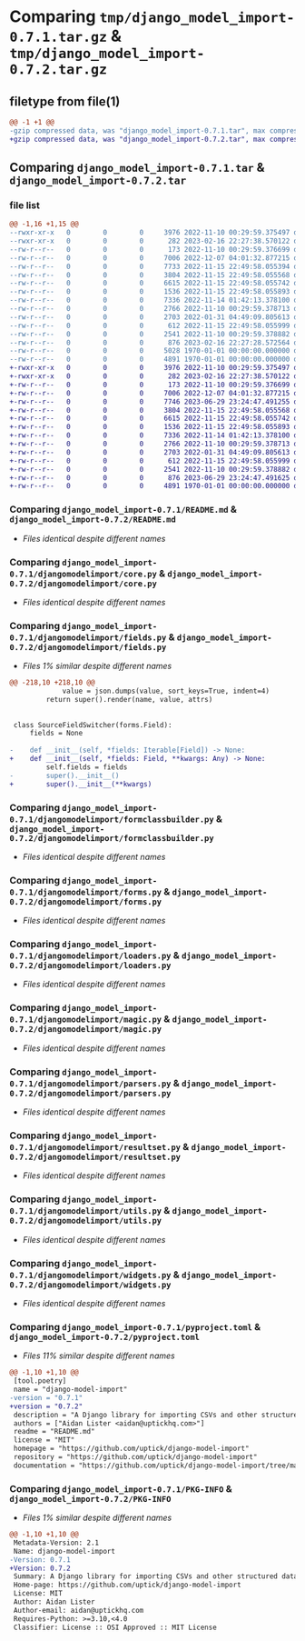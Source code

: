 # Comparing `tmp/django_model_import-0.7.1.tar.gz` & `tmp/django_model_import-0.7.2.tar.gz`

## filetype from file(1)

```diff
@@ -1 +1 @@
-gzip compressed data, was "django_model_import-0.7.1.tar", max compression
+gzip compressed data, was "django_model_import-0.7.2.tar", max compression
```

## Comparing `django_model_import-0.7.1.tar` & `django_model_import-0.7.2.tar`

### file list

```diff
@@ -1,16 +1,15 @@
--rwxr-xr-x   0        0        0     3976 2022-11-10 00:29:59.375497 django_model_import-0.7.1/README.md
--rwxr-xr-x   0        0        0      282 2023-02-16 22:27:38.570122 django_model_import-0.7.1/djangomodelimport/__init__.py
--rw-r--r--   0        0        0      173 2022-11-10 00:29:59.376699 django_model_import-0.7.1/djangomodelimport/caches.py
--rw-r--r--   0        0        0     7006 2022-12-07 04:01:32.877215 django_model_import-0.7.1/djangomodelimport/core.py
--rw-r--r--   0        0        0     7733 2022-11-15 22:49:58.055394 django_model_import-0.7.1/djangomodelimport/fields.py
--rw-r--r--   0        0        0     3804 2022-11-15 22:49:58.055568 django_model_import-0.7.1/djangomodelimport/formclassbuilder.py
--rw-r--r--   0        0        0     6615 2022-11-15 22:49:58.055742 django_model_import-0.7.1/djangomodelimport/forms.py
--rw-r--r--   0        0        0     1536 2022-11-15 22:49:58.055893 django_model_import-0.7.1/djangomodelimport/loaders.py
--rw-r--r--   0        0        0     7336 2022-11-14 01:42:13.378100 django_model_import-0.7.1/djangomodelimport/magic.py
--rw-r--r--   0        0        0     2766 2022-11-10 00:29:59.378713 django_model_import-0.7.1/djangomodelimport/parsers.py
--rw-r--r--   0        0        0     2703 2022-01-31 04:49:09.805613 django_model_import-0.7.1/djangomodelimport/resultset.py
--rw-r--r--   0        0        0      612 2022-11-15 22:49:58.055999 django_model_import-0.7.1/djangomodelimport/utils.py
--rw-r--r--   0        0        0     2541 2022-11-10 00:29:59.378882 django_model_import-0.7.1/djangomodelimport/widgets.py
--rw-r--r--   0        0        0      876 2023-02-16 22:27:28.572564 django_model_import-0.7.1/pyproject.toml
--rw-r--r--   0        0        0     5028 1970-01-01 00:00:00.000000 django_model_import-0.7.1/setup.py
--rw-r--r--   0        0        0     4891 1970-01-01 00:00:00.000000 django_model_import-0.7.1/PKG-INFO
+-rwxr-xr-x   0        0        0     3976 2022-11-10 00:29:59.375497 django_model_import-0.7.2/README.md
+-rwxr-xr-x   0        0        0      282 2023-02-16 22:27:38.570122 django_model_import-0.7.2/djangomodelimport/__init__.py
+-rw-r--r--   0        0        0      173 2022-11-10 00:29:59.376699 django_model_import-0.7.2/djangomodelimport/caches.py
+-rw-r--r--   0        0        0     7006 2022-12-07 04:01:32.877215 django_model_import-0.7.2/djangomodelimport/core.py
+-rw-r--r--   0        0        0     7746 2023-06-29 23:24:47.491255 django_model_import-0.7.2/djangomodelimport/fields.py
+-rw-r--r--   0        0        0     3804 2022-11-15 22:49:58.055568 django_model_import-0.7.2/djangomodelimport/formclassbuilder.py
+-rw-r--r--   0        0        0     6615 2022-11-15 22:49:58.055742 django_model_import-0.7.2/djangomodelimport/forms.py
+-rw-r--r--   0        0        0     1536 2022-11-15 22:49:58.055893 django_model_import-0.7.2/djangomodelimport/loaders.py
+-rw-r--r--   0        0        0     7336 2022-11-14 01:42:13.378100 django_model_import-0.7.2/djangomodelimport/magic.py
+-rw-r--r--   0        0        0     2766 2022-11-10 00:29:59.378713 django_model_import-0.7.2/djangomodelimport/parsers.py
+-rw-r--r--   0        0        0     2703 2022-01-31 04:49:09.805613 django_model_import-0.7.2/djangomodelimport/resultset.py
+-rw-r--r--   0        0        0      612 2022-11-15 22:49:58.055999 django_model_import-0.7.2/djangomodelimport/utils.py
+-rw-r--r--   0        0        0     2541 2022-11-10 00:29:59.378882 django_model_import-0.7.2/djangomodelimport/widgets.py
+-rw-r--r--   0        0        0      876 2023-06-29 23:24:47.491625 django_model_import-0.7.2/pyproject.toml
+-rw-r--r--   0        0        0     4891 1970-01-01 00:00:00.000000 django_model_import-0.7.2/PKG-INFO
```

### Comparing `django_model_import-0.7.1/README.md` & `django_model_import-0.7.2/README.md`

 * *Files identical despite different names*

### Comparing `django_model_import-0.7.1/djangomodelimport/core.py` & `django_model_import-0.7.2/djangomodelimport/core.py`

 * *Files identical despite different names*

### Comparing `django_model_import-0.7.1/djangomodelimport/fields.py` & `django_model_import-0.7.2/djangomodelimport/fields.py`

 * *Files 1% similar despite different names*

```diff
@@ -218,10 +218,10 @@
             value = json.dumps(value, sort_keys=True, indent=4)
         return super().render(name, value, attrs)
 
 
 class SourceFieldSwitcher(forms.Field):
     fields = None
 
-    def __init__(self, *fields: Iterable[Field]) -> None:
+    def __init__(self, *fields: Field, **kwargs: Any) -> None:
         self.fields = fields
-        super().__init__()
+        super().__init__(**kwargs)
```

### Comparing `django_model_import-0.7.1/djangomodelimport/formclassbuilder.py` & `django_model_import-0.7.2/djangomodelimport/formclassbuilder.py`

 * *Files identical despite different names*

### Comparing `django_model_import-0.7.1/djangomodelimport/forms.py` & `django_model_import-0.7.2/djangomodelimport/forms.py`

 * *Files identical despite different names*

### Comparing `django_model_import-0.7.1/djangomodelimport/loaders.py` & `django_model_import-0.7.2/djangomodelimport/loaders.py`

 * *Files identical despite different names*

### Comparing `django_model_import-0.7.1/djangomodelimport/magic.py` & `django_model_import-0.7.2/djangomodelimport/magic.py`

 * *Files identical despite different names*

### Comparing `django_model_import-0.7.1/djangomodelimport/parsers.py` & `django_model_import-0.7.2/djangomodelimport/parsers.py`

 * *Files identical despite different names*

### Comparing `django_model_import-0.7.1/djangomodelimport/resultset.py` & `django_model_import-0.7.2/djangomodelimport/resultset.py`

 * *Files identical despite different names*

### Comparing `django_model_import-0.7.1/djangomodelimport/utils.py` & `django_model_import-0.7.2/djangomodelimport/utils.py`

 * *Files identical despite different names*

### Comparing `django_model_import-0.7.1/djangomodelimport/widgets.py` & `django_model_import-0.7.2/djangomodelimport/widgets.py`

 * *Files identical despite different names*

### Comparing `django_model_import-0.7.1/pyproject.toml` & `django_model_import-0.7.2/pyproject.toml`

 * *Files 11% similar despite different names*

```diff
@@ -1,10 +1,10 @@
 [tool.poetry]
 name = "django-model-import"
-version = "0.7.1"
+version = "0.7.2"
 description = "A Django library for importing CSVs and other structured data quickly using Django's ModelForm for validation and deserialisation into an instance."
 authors = ["Aidan Lister <aidan@uptickhq.com>"]
 readme = "README.md"
 license = "MIT"
 homepage = "https://github.com/uptick/django-model-import"
 repository = "https://github.com/uptick/django-model-import"
 documentation = "https://github.com/uptick/django-model-import/tree/master/tests/djangoexample"
```

### Comparing `django_model_import-0.7.1/PKG-INFO` & `django_model_import-0.7.2/PKG-INFO`

 * *Files 1% similar despite different names*

```diff
@@ -1,10 +1,10 @@
 Metadata-Version: 2.1
 Name: django-model-import
-Version: 0.7.1
+Version: 0.7.2
 Summary: A Django library for importing CSVs and other structured data quickly using Django's ModelForm for validation and deserialisation into an instance.
 Home-page: https://github.com/uptick/django-model-import
 License: MIT
 Author: Aidan Lister
 Author-email: aidan@uptickhq.com
 Requires-Python: >=3.10,<4.0
 Classifier: License :: OSI Approved :: MIT License
```

